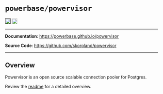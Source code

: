 # `powerbase/powervisor`

<p>
<a href=""><img src="https://img.shields.io/badge/postgresql-12+-blue.svg" alt="PostgreSQL version" height="18"></a>
<a href="https://github.com/skorpland/powervisor/blob/main/LICENSE"><img src="https://img.shields.io/badge/License-Apache_2.0-blue.svg" alt="License" height="18"></a>

</p>

---

**Documentation**: <a href="https://powerbase.github.io/powervisor" target="_blank">https://powerbase.github.io/powervisor</a>

**Source Code**: <a href="https://github.com/skorpland/powervisor" target="_blank">https://github.com/skorpland/powervisor</a>

---

## Overview

Powervisor is an open source scalable connection pooler for Postgres.

Review the [readme](https://github.com/skorpland/powervisor/blob/main/README.md) for a detailed overview.
